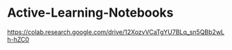# Active-Learning-Notebooks
https://colab.research.google.com/drive/12XozvVCaTgYU7BLq_sn5QBb2wLh-hZC0
